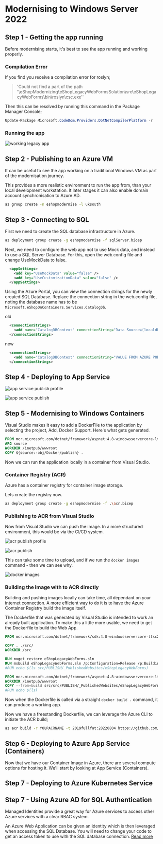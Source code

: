 # Modernising to Windows Server 2022

## Step 1 - Getting the app running

Before modernising starts, it's best to see the app running and working properly.

### Compilation Error

If you find you receive a compilation error for roslyn;
> 'Could not find a part of the path '\eShopModernizing\eShopLegacyWebFormsSolution\src\eShopLegacyWebForms\bin\roslyn\csc.exe''

Then this can be resolved by running this command in the Package Manager Console;

```powershell
Update-Package Microsoft.CodeDom.Providers.DotNetCompilerPlatform -r
```

### Running the app

![working legacy app](legacyAppScreenshot.png)

## Step 2 - Publishing to an Azure VM

It can be useful to see the app working on a traditional Windows VM as part of the modernisation journey.

This provides a more realistic environment to run the app from, than your local development workstation. It later stages it can also enable domain account synchronisation to Azure AD.

```bash
az group create -n eshopmodernise -l uksouth
```

## Step 3 - Connecting to SQL

First we need to create the SQL database infrastructure in Azure.

```bash
az deployment group create -g eshopmodernise -f sqlServer.bicep
```

Next, we need to configure the web app not to use Mock data, and instead to use a SQL Server Database. For this, open the web.config file and change UseMockData to false.

```xml
  <appSettings>
    <add key="UseMockData" value="false" />
    <add key="UseCustomizationData" value="false" />
  </appSettings>
```

Using the Azure Portal, you can view the connection strings for the newly created SQL Database. Replace the connection string in the web.config file, noting the database name has to be `Microsoft.eShopOnContainers.Services.CatalogDb`.

old

```xml
  <connectionStrings>
    <add name="CatalogDBContext" connectionString="Data Source=(localdb)\MSSQLLocalDB; Initial Catalog=Microsoft.eShopOnContainers.Services.CatalogDb; Integrated Security=True; MultipleActiveResultSets=True;" providerName="System.Data.SqlClient" />
  </connectionStrings>
```

new

```xml
  <connectionStrings>
    <add name="CatalogDBContext" connectionString="VALUE FROM AZURE PORTAL, WITH YOUR DEFINED PASSWORD INSERTED" />
  </connectionStrings>
```

## Step 4 - Deploying to App Service

![app service publish profile](publishToAppService.png)

![app service publish](publishToAppService2.png)

## Step 5 - Modernising to Windows Containers

Visual Studio makes it easy to add a DockerFile to the application by selecting the project, Add, Docker Support.
Here's what gets generated.

```dockerfile
FROM mcr.microsoft.com/dotnet/framework/aspnet:4.8-windowsservercore-ltsc2019
ARG source
WORKDIR /inetpub/wwwroot
COPY ${source:-obj/Docker/publish} .
```

Now we can run the application locally in a container from Visual Studio.

### Container Registry (ACR)

Azure has a container registry for container image storage.

Lets create the registry now.

```bash
az deployment group create -g eshopmodernise -f .\acr.bicep
```

### Publishing to ACR from Visual Studio

Now from Visual Studio we can push the image. In a more structured environment, this would be via the CI/CD system.

![acr publish profile](publishToAcr.png)

![acr publish](publishToAcr2.png)

This can take some time to upload, and if we run the `docker images` command - then we can see why.

![docker images](dockerImages.png)

### Building the image with to ACR directly

Building and pushing images locally can take time, all dependant on your internet connection. A more efficient way to do it is to have the Azure Container Registry build the image itself.

The Dockerfile that was generated by Visual Studio is intended to work an already built application. To make this a little more usable, we need to get the Dockerfile to build the Web App.

```dockerfile
FROM mcr.microsoft.com/dotnet/framework/sdk:4.8-windowsservercore-ltsc2019 AS build

COPY . ./src/
WORKDIR /src

RUN nuget restore eShopLegacyWebForms.sln
RUN msbuild eShopLegacyWebForms.sln /p:Configuration=Release /p:BuildingProject=true /p:OutDir=..\PUBLISH
#RUN echo $(ls src/PUBLISH/_PublishedWebsites/eShopLegacyWebForms)

FROM mcr.microsoft.com/dotnet/framework/aspnet:4.8-windowsservercore-ltsc2019 AS runtime
WORKDIR /inetpub/wwwroot
COPY --from=build src/src/PUBLISH/_PublishedWebsites/eShopLegacyWebForms/ ./
#RUN echo $(ls)
```

Now when the Dockerfile is called via a straight `docker build .` command, it can produce a working app.

Now we have a freestanding Dockerfile, we can leverage the Azure CLI to initiate the ACR build;

```bash
az acr build -r YOURACRNAME -t 2019fullfat:20220804 https://github.com/Gordonby/eShopModernizing.git -f eShopLegacyWebFormsSolution/src/eShopLegacyWebForms/Dockerfile --platform windows
```

## Step 6 - Deploying to Azure App Service (Containers)

Now that we have our Container Image in Azure, there are several compute options for hosting it. We'll start by looking at App Service (Containers).



## Step 7 - Deploying to Azure Kubernetes Service

## Step 7 - Using Azure AD for SQL Authentication

Managed Identities provide a great way for Azure services to access other Azure services with a clear RBAC system.

An Azure Web Application can be given an identity which is then leveraged when accessing the SQL Database. You will need to change your code to get an access token to use with the SQL database connection.  [Read more](https://docs.microsoft.com/en-us/azure/app-service/tutorial-connect-msi-sql-database?tabs=windowsclient%2Cef%2Cdotnet)

